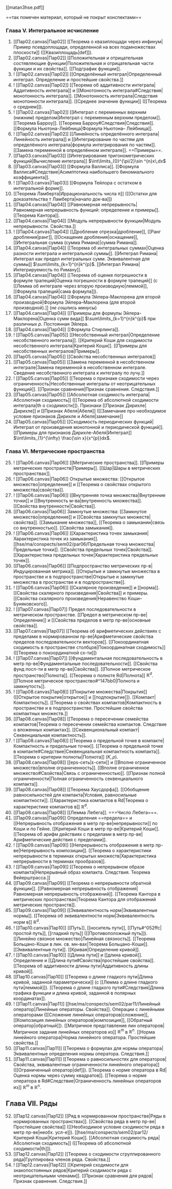 [[matan3hse.pdf]]

==так помечен материал, который не покрыт конспектами==
### Глава V. Интегральное исчисление

1. [[Пар02.canvas|Пар02]] [[Теорема о квазиплощади через инфинум|Пример псевдоплощади, определенной на всех подмножествах плоскости]] ([[Квазиплощадь|def]]).
2. [[Пар02.canvas|Пар02]] [[Положительная и отрицательная состявляющие функции|Положительная и отрицательная части функции и их свойства]]. [[Подграфик функции]].
3. ! [[Пар02.canvas|Пар02]] [[Определённый интеграл|Определенный интеграл. Определение и простейшие свойства.]]
4. ! [[Пар02.canvas|Пар02]] [[Теорема об аддитивности интеграла|Аддитивность интеграла]] и [[Монотонность интеграла#Следствия|монотонность интеграла]]. [[Монотонность интеграла|Следствия монотонности интеграла]]. [[Среднее значение функции]] ([[Теорема о среднем]]).
5. ! [[Пар02.canvas|Пар02]] [[Интеграл с переменных верхним (нижним) пределом|Интеграл с переменным верхним пределом]]. [[Теорема Барроу]]. [[Теорема Барроу#Следствия|Следствия]]. [[Формула Ньютона-Лейбница|Формула Ньютона– Лейбница]].
6. ! [[Пар02.canvas|Пар02]] [[Линейность определённого интеграла|Линейность интеграла]] и [[Интегрирование по частям для определённого интеграла|формула интегрирования по частям]]. [[Замена переменной в определённом интеграле]]. ==Примеры==.
7. [[Пар03.canvas|Пар03]] [[Интегрирование тригонометрических функций|Вычисление интеграла]] $\int\limits_{0}^{\pi/2}\sin ^{n}x\,dx$
8. [[Пар03.canvas|Пар03]] [[Формула Валлиса]]. [[Формула Валлиса#Следствие|Асимптотика наибольшего биномиального коэффициента]].
9. ! [[Пар03.canvas|Пар03]] [[Формула Тейлора с остатком в интегральной форме]].
10. [[Теорема Ламберта|Иррациональность числа π]] ([[Остатки для доказательства т Ламберта|начало док-ва]])
11. [[Пар04.canvas|Пар04]] [[Равномерная непрерывность|Равномерная непрерывность функций: определение и примеры]]. [[Теорема Кантора]].
12. [[Пар04.canvas|Пар04]] [[Модуль непрерывности функции|Модуль непрерывности. Свойства.]]
13. ! [[Пар04.canvas|Пар04]] [[Дробление отрезка|дробление]], [[Ранг дробления|ранг]], [[Оснащение дробления|оснащение]], [[Интегральная сумма (сумма Римана)|сумма Римана]].
14. [[Пар04.canvas|Пар04]] [[Теорема об интегральных суммах|Оценка разности интеграла и интегральной суммы]]. [[Интеграл Римана|Интеграл как предел интегральных сумм. Эквивалентная для суммы]] $\sum\limits_{k=1}^{n}k^{p}$. [[Интеграл Римана|Интегрируемость по Риману]].
15. [[Пар04.canvas|Пар04]] [[Теорема об оценке погрешности в формуле трапеций|Оценка погрешности в формуле трапеций]] (с [[Лемма об интеграле через вторую производную|леммой]], [[Формула трапеций|сама формула]]).
16. [[Пар04.canvas|Пар04]] [[Формула Эйлера-Маклорена для второй производной|Формула Эйлера–Маклорена (для второй производной).]] (*не сошлись минусы*)
17. [[Пар04.canvas|Пар04]] [[Примеры для формулы Эйлера-Маклорена|Оценка сумм вида]] $\sum\limits_{k=1}^{n}k^{p}$ при различных $p$. Постоянная Эйлера.
18. [[Пар04.canvas|Пар04]] [[Формула Стирлинга]].
19. ! [[Пар05.canvas|Пар05]] [[Несобственный интеграл|Определение несобственного интеграла]]. [[Критерий Коши для сходимости несобственного интеграла|Критерий Коши]]. [[Примеры для несобственных интегралов|Примеры]].
20. [[Пар05.canvas|Пар05]] [[Свойства несобственных интегралов]]
21. [[Пар05.canvas|Пар05]] [[Замена переменной в несобственном интеграле|Замена переменной в несобственном интеграле. Сведение несобственного интеграла к интегралу по лучу.]]
22. ! [[Пар05.canvas|Пар05]] [[Теорема о признаке сходимости через ограниченность|Несобственные интегралы от неотрицательных функций]]. [[Признак сравнения|Признак сравнения. Следствия.]]
23. [[Пар05.canvas|Пар05]] [[Абсолютная сходимость интеграла|Абсолютная сходимость]] ([[Теорема об абсолютной сходимости интеграла|th о сходимости]]). Признаки [[Признак Дирихле|Дирихле]] и [[Признак Абеля|Абеля]] ([[Замечание про необходимое условие признаков Дирихле и Абеля|замечание]]
24. [[Пар05.canvas|Пар05]] [[Сходимость периодических функций|Интеграл от произведения монотонной и периодической функций]]. [[Примеры для признаков Дирихле-Абеля|Интеграл]] $\int\limits_{1}^{\infty} \frac{\sin x}{x^{p}}dx$.
### Глава VI. Метрические пространства

25. ! [[Пар06.canvas|Пар06]] [[Метрические пространства]]. [[Примеры метрических пространств|Примеры]]. [[Шар|Шары в метрических пространствах]].
26. ! [[Пар06.canvas|Пар06]] Открытые множества: [[Открытое множество|определение]] и [[Теорема о свойствах открытого множества|свойства]].
27. ! [[Пар06.canvas|Пар06]] [[Внутренняя точка множества|Внутренние точки]] и [[Внутренность м-ва|внутренность множества]]. [[Свойства внутренности|Свойства]].
28. [[Пар06.canvas|Пар06]] Замкнутые множества: [[Замкнутое множество|определение]] и [[Свойства замкнутых множеств|свойства]]. [[Замыкание множества]], [[Теорема о замыкании|связь со внутренностью]]. [[Свойства замыкания]].
29. ! [[Пар06.canvas|Пар06]] [[Характеристика точек замыкания|Характеристика точек из замыкания]]. [[hse/ma/conspects/sem02/par06/Предельная точка множества|Предельные точки]]. [[Свойства предельных точек|Свойства]]. [[Характеристика предельных точек|Характеристика предельных точек]].
30. [[Пар06.canvas|Пар06]] [[Подпространство метрических пр-в|Индуцированная метрика]]. [[Открытые и замкнутые множества в пространстве и в подпространстве|Открытые и замкнутые множества в пространстве и в подпространстве]].
31. ! [[Пар06.canvas|Пар06]] [[Скалярное произведение]] и [[норма]]. [[Свойства скалярного произведения|Свойства]] и примеры. [[Свойства скалярного произведения|Неравенство Коши–Буняковского]].
32. ! [[Пар07.canvas|Пар07]] Предел последовательности в метрическом пространстве. [[Предел в метрическом пр-ве|Определение]] и [[Свойства пределов в метр пр-ве|основные свойства]].
33. [[Пар07.canvas|Пар07]] [[Теорема об арифметических действиях с пределами в нормированном пр-ве|Арифметические свойства пределов последовательности векторов]]. [[Покоординатная сходимость в пространстве столбцов|Покоординатная сходимость]] ([[Теорема о покоординатной сх-ти]])
34. ! [[Пар07.canvas|Пар07]] [[Фундаментальная последовательность в метр пр-ве|Фундаментальные последовательности]]. [[Свойства фунд посл-ти в метр пр-ве|Свойства]]. [[Полное метрическое пространство|Полнота]]. [[Теорема о полноте Rd|Полнота]] $\mathbb{R}^{d}$. [[Полное метрическое пространство#^147bb0|Полнота и замкнутость]].
35. ! [[Пар08.canvas|Пар08]] [[Покрытие множества|Покрытия]] ([[Открытое покрытие|открытое]] и [[подпокрытие]]). [[Компакт|Компактность]]. [[Теорема о свойствах компактов|Компактность в пространстве и в подпространстве. Простейшие свойства компактных множеств.]]
36. [[Пар08.canvas|Пар08]] [[Теорема о пересечении семейства компактов|Теорема о пересечении семейства компактов. Следствие о вложенных компактах]]. [[Секвенциональный компакт|Секвенциальная компактность]].
37. ! [[Пар08.canvas|Пар08]] [[Теорема о предельной точке в компакте|Компактность и предельные точки]]. [[Теорема о предельной точке в компакте#Следствие|Секвенциальная компактность компакта]]. [[Теорема о критерии полноты|Полнота]] $(K, \rho)$.
38. [[Пар08.canvas|Пар08]] [[eps-сеть|ε-сети]] и [[Вполне ограниченное множество|вполне ограниченность]]. [[Вполне ограниченное множество#Свойства|Связь с ограниченностью]]. [[Признак полной ограниченности|Полная ограниченность секвенциального компакта]].
39. [[Пар08.canvas|Пар08]] [[Теорема Хаусдорфа]]. [[Обобщение равносильностей для компакта|Условия, равносильные компактности]]. [[Характеристика компактов в Rd|Теорема о характеристике компактов в]] $\mathbb{R}^{d}$.
40. [[Пар08.canvas|Пар08]] [[Лемма Лебега]]. ===Число Лебега===.
41. [[Пар09.canvas|Пар09]] Определения ==предела== и [[Непрерывность отображения в метр пр-ве|непрерывности]] по Коши и по Гейне. [[Критерий Коши в метр пр-ве|Критерий Коши]]. [[Теорема об арифм действиях с пределами в метр пр-ве|Арифметические действия с пределами]].
42. ! [[Пар09.canvas|Пар09]] [[Непрерывность отображения в метр пр-ве|Непрерывность композиции]]. [[Теорема о характеристики непрерывности в терминах открытых множеств|Характеристика непрерывности в терминах прообразов]].
43. ! [[Пар09.canvas|Пар09]] [[Теорема о непрерывном образе компакта|Непрерывный образ компакта. Следствия. Теорема Вейерштрасса.]]
44. [[Пар09.canvas|Пар09]] [[Теорема о непрерывности обратной функции]]. [[Равномерная непрерывность отображения|Равномерная непрерывность отображений]]. [[Теорема Кантора в метрических пространствах|Теорема Кантора для отображений метрических пространств]].
45. [[Пар09.canvas|Пар09]] [[Эквивалентность норм|Эквивалентные нормы]]. [[Теорема об эквивалентности норм|Эквивалентность норм в]] $\mathbb{R}^{d}$.
46. ! [[Пар10.canvas|Пар10]] [[Путь]], [[носитель пути]], [[Путь#^052ffc|простой путь]], [[гладкий путь]] ([[Противоположный путь]]). [[Линейно связное множество|Линейная связность]]. [[Теорема Больцано-Коши в лин. св. мн-вах|Теорема Больцано-Коши]]. [[Эквивалентные пути]]. [[Кривая|Определение кривой]].
47. ! [[Пар10.canvas|Пар10]] [[Длина пути]] и [[длина кривой]]. Определение и [[Длина пути#Свойства|простейшие свойства]]. [[Теорема об аддитивности длины пути|Аддитивность длины кривой]].
48. [[Пар10.canvas|Пар10]] [[Теорема о длине гладкого пути|Длина кривой, заданной параметрически]] (с [[Лемма о длине гладкого пути|леммой]]). [[Теорема о длине гладкого пути#Следствия|Длина графика функции и длина кривой, заданной в полярных координатах]].
49. ! [[Пар11.canvas|Пар11]] [[hse/ma/conspects/sem02/par11/Линейный оператор|Линейные операторы. Свойства]]. Операции с линейными операторами ([[Сложение линейных операторов|сложение]], [[Композиция линейных операторов|композиция]], [[Обратный оператор|обратный]]). [[Матричное представление лин операторов|Матричное задание линейных операторов из]] $\mathbb{R}^{m}$ в $\mathbb{R}^{n}$. [[Норма линейного оператора|Норма линейного оператора. Простейшие свойства.]]
50. [[Пар11.canvas|Пар11]] [[Теорема о формулах для нормы оператора|Эквивалентные определения нормы оператора. Следствия.]]
51. [[Пар11.canvas|Пар11]] [[Теорема о равносильностях для операторов|Свойства, эквивалентные ограниченности линейного оператора]] ([[Ограниченный оператор|def]]). [[Теорема о норме оператора в Rd|Оценка нормы через сумму квадратов]]. [[Теорема о норме оператора в Rd#Следствие|Ограниченность линейных операторов из]] $\mathbb{R}^{m}$ в $\mathbb{R}^{n}$.
## Глава VII. Ряды

52. [[Пар12.canvas|Пар12]] [[Ряд в нормированном пространстве|Ряды в нормированных пространствах]]. [[Свойства ряда в метр пр-ве|Простейшие свойства]] ([[Необходимое условие сходимости ряда в метр пр-ве|необх. усл-е]]). [[hse/ma/conspects/sem02/par12/Критерий Коши|Критерий Коши]]. [[Абсолютная сходимость ряда|Абсолютная сходимость]] ([[Теорема об абсолютной сходимости|th]]).
53. [[Пар12.canvas|Пар12]] [[Теорема о сходимости сгруппированного ряда|Группировка членов ряда. Свойства.]]
54. ! [[Пар12.canvas|Пар12]] [[Критерий сходимости для знакопостоянных рядов|Критерий сходимости ряда с неотрицательными членами]]. [[Признак сравнения для рядов|Признак сравнения. Следствия.]]